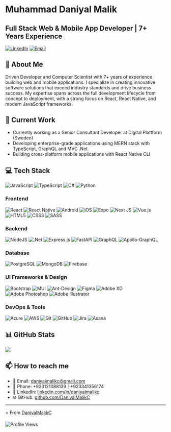 <!--
### Hi there 👋
![](https://github-readme-streak-stats.herokuapp.com/?user=DaniyalMalikC&theme=tokyonight&hide_border=false)

<!--
![](https://github-readme-stats.vercel.app/api/top-langs/?username=DaniyalMalikC&orgs=marknadsplan&show_icons=true&theme=tokyonight&layout=compact)

![](https://github-readme-stats.vercel.app/api?username=DaniyalMalikC&orgs=Appxamine&show_icons=true&theme=tokyonight)
<!--
**DaniyalMalikC/DaniyalMalikC** is a ✨ _special_ ✨ repository because its `README.md` (this file) appears on your GitHub profile.

Here are some ideas to get you started:

- 🔭 I’m currently working on ...
- 🌱 I’m currently learning ...
- 👯 I’m looking to collaborate on ...
- 🤔 I’m looking for help with ...
- 💬 Ask me about ...
- 📫 How to reach me: ...
- 😄 Pronouns: ...
- ⚡ Fun fact: ...
-->

# Muhammad Daniyal Malik
## Full Stack Web & Mobile App Developer | 7+ Years Experience

[![LinkedIn](https://img.shields.io/badge/LinkedIn-0077B5?style=for-the-badge&logo=linkedin&logoColor=white)](https://www.linkedin.com/in/daniyalmalikc)
[![Email](https://img.shields.io/badge/Email-D14836?style=for-the-badge&logo=gmail&logoColor=white)](mailto:daniyalmalikc@gmail.com)

## 💫 About Me
Driven Developer and Computer Scientist with 7+ years of experience building web and mobile applications. I specialize in creating innovative software solutions that exceed industry standards and drive business success. My expertise spans across the full development lifecycle from concept to deployment, with a strong focus on React, React Native, and modern JavaScript frameworks.

## 🚀 Current Work
- Currently working as a Senior Consultant Developer at Digital Plattform (Sweden)
- Developing enterprise-grade applications using MERN stack with TypeScript, GraphQL and MVC .Net
- Building cross-platform mobile applications with React Native CLI

<!--
## 🌐 Featured Projects

### Web Applications
- [2LM Second Life Method](https://2lm.com) - MERN TypeScript with Apollo GraphQL
- [Digital Platform](https://app.digitalplattform.se) - MERN TypeScript with Apollo GraphQL
- [Mymo Platform](https://www.mymocore.com) - MVC .NET with Azure DevOps
- [Think Big Technology](https://www.thinkbigtechnology.com) - React JS

### Mobile Applications
- [Second Life Method](https://play.google.com/store/apps/details?id=com.secondlifemethod) - React Native CLI with TypeScript & GraphQL
- [Sporforya](https://play.google.com/store/apps/details?id=com.sporforya) - React Native CLI with TypeScript & REST API
- [Foodosti](https://play.google.com/store/apps/details?id=com.foodosti) - React Native CLI with REST API
-->

## 💻 Tech Stack
![JavaScript](https://img.shields.io/badge/javascript-%23323330.svg?style=for-the-badge&logo=javascript&logoColor=%23F7DF1E)
![TypeScript](https://img.shields.io/badge/typescript-%23007ACC.svg?style=for-the-badge&logo=typescript&logoColor=white)
![C#](https://img.shields.io/badge/c%23-%23239120.svg?style=for-the-badge&logo=c-sharp&logoColor=white)
![Python](https://img.shields.io/badge/python-3670A0?style=for-the-badge&logo=python&logoColor=ffdd54)

### Frontend
![React](https://img.shields.io/badge/react-%2320232a.svg?style=for-the-badge&logo=react&logoColor=%2361DAFB)
![React Native](https://img.shields.io/badge/react_native-%2320232a.svg?style=for-the-badge&logo=react&logoColor=%2361DAFB)
![Android](https://img.shields.io/badge/Android-3DDC84?style=for-the-badge&logo=android&logoColor=white)
![iOS](https://img.shields.io/badge/iOS-000000?style=for-the-badge&logo=ios&logoColor=white)
![Expo](https://img.shields.io/badge/expo-1C1E24?style=for-the-badge&logo=expo&logoColor=#D04A37)
![Next JS](https://img.shields.io/badge/Next-black?style=for-the-badge&logo=next.js&logoColor=white)
![Vue.js](https://img.shields.io/badge/vuejs-%2335495e.svg?style=for-the-badge&logo=vuedotjs&logoColor=%234FC08D)
![HTML5](https://img.shields.io/badge/html5-%23E34F26.svg?style=for-the-badge&logo=html5&logoColor=white)
![CSS3](https://img.shields.io/badge/css3-%231572B6.svg?style=for-the-badge&logo=css3&logoColor=white)
![SASS](https://img.shields.io/badge/SASS-hotpink.svg?style=for-the-badge&logo=SASS&logoColor=white)

### Backend
![NodeJS](https://img.shields.io/badge/node.js-6DA55F?style=for-the-badge&logo=node.js&logoColor=white)
![.Net](https://img.shields.io/badge/.NET-5C2D91?style=for-the-badge&logo=.net&logoColor=white)
![Express.js](https://img.shields.io/badge/express.js-%23404d59.svg?style=for-the-badge&logo=express&logoColor=%2361DAFB)
![FastAPI](https://img.shields.io/badge/FastAPI-005571?style=for-the-badge&logo=fastapi)
![GraphQL](https://img.shields.io/badge/-GraphQL-E10098?style=for-the-badge&logo=graphql&logoColor=white)
![Apollo-GraphQL](https://img.shields.io/badge/-ApolloGraphQL-311C87?style=for-the-badge&logo=apollo-graphql)

### Database
![PostgreSQL](https://img.shields.io/badge/postgresql-%23316192.svg?style=for-the-badge&logo=postgresql&logoColor=white)
![MongoDB](https://img.shields.io/badge/MongoDB-%234ea94b.svg?style=for-the-badge&logo=mongodb&logoColor=white)
![Firebase](https://img.shields.io/badge/firebase-%23039BE5.svg?style=for-the-badge&logo=firebase)

### UI Frameworks & Design
![Bootstrap](https://img.shields.io/badge/bootstrap-%23563D7C.svg?style=for-the-badge&logo=bootstrap&logoColor=white)
![MUI](https://img.shields.io/badge/MUI-%230081CB.svg?style=for-the-badge&logo=mui&logoColor=white)
![Ant-Design](https://img.shields.io/badge/-AntDesign-%230170FE?style=for-the-badge&logo=ant-design&logoColor=white)
![Figma](https://img.shields.io/badge/figma-%23F24E1E.svg?style=for-the-badge&logo=figma&logoColor=white)
![Adobe XD](https://img.shields.io/badge/Adobe%20XD-470137?style=for-the-badge&logo=Adobe%20XD&logoColor=#FF61F6)
![Adobe Photoshop](https://img.shields.io/badge/adobe%20photoshop-%2331A8FF.svg?style=for-the-badge&logo=adobe%20photoshop&logoColor=white)
![Adobe Illustrator](https://img.shields.io/badge/adobe%20illustrator-%23FF9A00.svg?style=for-the-badge&logo=adobe%20illustrator&logoColor=white)

### DevOps & Tools
![Azure](https://img.shields.io/badge/azure-%230072C6.svg?style=for-the-badge&logo=azure-devops&logoColor=white)
![AWS](https://img.shields.io/badge/AWS-%23FF9900.svg?style=for-the-badge&logo=amazon-aws&logoColor=white)
![Git](https://img.shields.io/badge/git-%23F05033.svg?style=for-the-badge&logo=git&logoColor=white)
![GitHub](https://img.shields.io/badge/github-%23121011.svg?style=for-the-badge&logo=github&logoColor=white)
![Jira](https://img.shields.io/badge/jira-%230A0FFF.svg?style=for-the-badge&logo=jira&logoColor=white)
![Asana](https://img.shields.io/badge/Asana-%23273347.svg?style=for-the-badge&logo=asana&logoColor=white)

## 📊 GitHub Stats
![](https://github-readme-stats.vercel.app/api/top-langs/?username=DaniyalMalikC&theme=tokyonight&hide_border=false&include_all_commits=true&count_private=true&layout=compact)

## 📫 How to reach me
- 📧 Email: daniyalmalikc@gmail.com
- 📱 Phone: +923121088139 | +923341356174
- 🔗 LinkedIn: [linkedin.com/in/daniyalmalikc](https://www.linkedin.com/in/daniyalmalikc)
- 🌐 GitHub: [github.com/DaniyalMalikC](https://github.com/DaniyalMalikC)

<!--
## 🎮 Let's Play a Game!
<details>
<summary>Play GitHub Snake Game! 🐍</summary>
<br/>

![Snake animation](https://github.com/DaniyalMalikC/DaniyalMalikC/blob/output/github-contribution-grid-snake.svg)

</details>

<details>
<summary>Play Rock Paper Scissors! ✂️</summary>
<br/>

Let's play Rock Paper Scissors! Click on your choice:

<a href="https://github.com/DaniyalMalikC/DaniyalMalikC/issues/new?title=Rock&body=I choose rock!">👊 Rock</a>
<a href="https://github.com/DaniyalMalikC/DaniyalMalikC/issues/new?title=Paper&body=I choose paper!">📄 Paper</a>
<a href="https://github.com/DaniyalMalikC/DaniyalMalikC/issues/new?title=Scissors&body=I choose scissors!">✂️ Scissors</a>

(This will create a new issue in my repository, and I'll respond with my choice!)
</details>
-->
---
⭐️ From [DaniyalMalikC](https://github.com/DaniyalMalikC)

![Profile Views](https://komarev.com/ghpvc/?username=DaniyalMalikC&color=0e75b6&style=flat)
